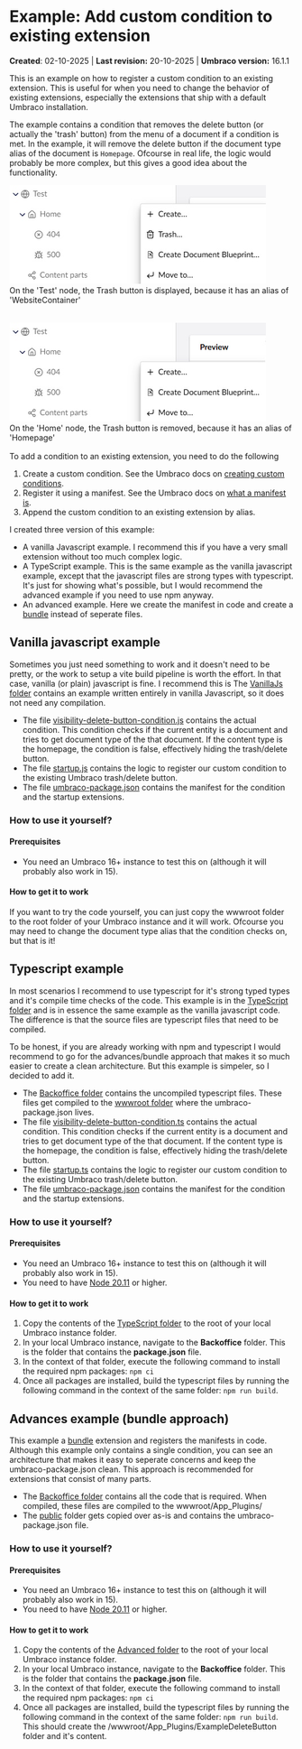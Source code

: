 # Example: Add custom condition to existing extension

**Created**: 02-10-2025 | **Last revision:** 20-10-2025 | **Umbraco version:** 16.1.1

This is an example on how to register a custom condition to an existing extension. This is useful for when you need to change the behavior of existing extensions, especially the extensions that ship with a default Umbraco installation.

The example contains a condition that removes the delete button (or actually the 'trash' button) from the menu of a document if a condition is met. In the example, it will remove the delete button if the document type alias of the document is `Homepage`. Ofcourse in real life, the logic would probably be more complex, but this gives a good idea about the functionality.

<figure style="margin:0; margin-bottom:2rem;">
  <img src="images/trashbutton_visible.jpg" alt="Visible delete icon in menu">
  <figcaption>On the 'Test' node, the Trash button is displayed, because it has an alias of 'WebsiteContainer'</figcaption>
</figure>


<figure style="margin:0; margin-bottom:1rem;">
  <img src="images/trashbutton_removed.jpg" alt="Delete icon removed from menu">
  <figcaption>On the 'Home' node, the Trash button is removed, because it has an alias of 'Homepage'</figcaption>
</figure>

To add a condition to an existing extension, you need to do the following
1. Create a custom condition. See the Umbraco docs on [creating custom conditions](https://docs.umbraco.com/umbraco-cms/customizing/extending-overview/extension-types/condition#make-your-own-conditions).
2. Register it using a manifest. See the Umbraco docs on [what a manifest is](https://docs.umbraco.com/umbraco-cms/customizing/extending-overview/extension-registry/extension-manifest).
3. Append the custom condition to an existing extension by alias.

I created three version of this example:
* A vanilla Javascript example. I recommend this if you have a very small extension without too much complex logic.
* A TypeScript example. This is the same example as the vanilla javascript example, except that the javascript files are strong types with typescript. It's just for showing what's possible, but I would recommend the advanced example if you need to use npm anyway.
* An advanced example. Here we create the manifest in code and create a [bundle](https://docs.umbraco.com/umbraco-cms/customizing/extending-overview/extension-types/bundle) instead of seperate files.

## Vanilla javascript example
Sometimes you just need something to work and it doesn't need to be pretty, or the work to setup a vite build pipeline is worth the effort. In that case, vanilla (or plain) javascript is fine. I recommend this is  The [VanillaJs folder](src/VanillaJs/) contains an example written entirely in vanilla Javascript, so it does not need any compilation.

* The file [visibility-delete-button-condition.js](src/VanillaJs/wwwroot/App_Plugins/ExampleDeleteButton/visibility-delete-button-condition.js) contains the actual condition. This condition checks if the current entity is a document and tries to get document type of the that document. If the content type is the homepage, the condition is false, effectively hiding the trash/delete button.
* The file [startup.js](src/VanillaJs/wwwroot/App_Plugins/ExampleDeleteButton/startup.js) contains the logic to register our custom condition to the existing Umbraco trash/delete button.
* The file [umbraco-package.json](src/VanillaJs/wwwroot/App_Plugins/ExampleDeleteButton/umbraco-package.json) contains the manifest for the condition and the startup extensions.

### How to use it yourself?
#### Prerequisites
* You need an Umbraco 16+ instance to test this on (although it will probably also work in 15).

#### How to get it to work
If you want to try the code yourself, you can just copy the wwwroot folder to the root folder of your Umbraco instance and it will work. Ofcourse you may need to change the document type alias that the condition checks on, but that is it!

## Typescript example
In most scenarios I recommend to use typescript for it's strong typed types and it's compile time checks of the code. This example is in the [TypeScript folder](src/TypeScript/) and is in essence the same example as the vanilla javascript code. The difference is that the source files are typescript files that need to be compiled.

To be honest, if you are already working with npm and typescript I would recommend to go for the advances/bundle approach that makes it so much easier to create a clean architecture. But this example is simpeler, so I decided to add it.

* The [Backoffice folder](src/TypeScript/Backoffice/) contains the uncompiled typescript files. These files get compiled to the [wwwroot folder](src/TypeScript/wwwroot/) where the umbraco-package.json lives.
* The file [visibility-delete-button-condition.ts](src/TypeScript/Backoffice/src/visibility-delete-button-condition.ts) contains the actual condition. This condition checks if the current entity is a document and tries to get document type of the that document. If the content type is the homepage, the condition is false, effectively hiding the trash/delete button.
* The file [startup.ts](src/TypeScript/Backoffice/src/startup.ts) contains the logic to register our custom condition to the existing Umbraco trash/delete button.
* The file [umbraco-package.json](src/TypeScript/wwwroot/App_Plugins/ExampleDeleteButton/umbraco-package.json) contains the manifest for the condition and the startup extensions.

### How to use it yourself?
#### Prerequisites
* You need an Umbraco 16+ instance to test this on (although it will probably also work in 15).
* You need to have [Node 20.11](https://nodejs.org/en/download) or higher.

#### How to get it to work
1. Copy the contents of the [TypeScript folder](src/TypeScript/) to the root of your local Umbraco instance folder.
2. In your local Umbraco instance, navigate to the **Backoffice** folder. This is the folder that contains the **package.json** file.
3. In the context of that folder, execute the following command to install the required npm packages:  `npm ci`
4. Once all packages are installed, build the typescript files by running the following command in the context of the same folder: `npm run build`.

## Advances example (bundle approach)
This example a [bundle](https://docs.umbraco.com/umbraco-cms/customizing/extending-overview/extension-types/bundle) extension and registers the manifests in code. Although this example only contains a single condition, you can see an architecture that makes it easy to seperate concerns and keep the umbraco-package.json clean. This approach is recommended for extensions that consist of many parts.

* The [Backoffice folder](src/Advanced/Backoffice/) contains all the code that is required. When compiled, these files are compiled to the wwwroot/App_Plugins/
* The [public](src/Advanced/Backoffice/public/) folder gets copied over as-is and contains the umbraco-package.json file.

### How to use it yourself?
#### Prerequisites
* You need an Umbraco 16+ instance to test this on (although it will probably also work in 15).
* You need to have [Node 20.11](https://nodejs.org/en/download) or higher.

#### How to get it to work
1. Copy the contents of the [Advanced folder](src/Advanced) to the root of your local Umbraco instance folder.
2. In your local Umbraco instance, navigate to the **Backoffice** folder. This is the folder that contains the **package.json** file.
3. In the context of that folder, execute the following command to install the required npm packages: `npm ci`
4. Once all packages are installed, build the typescript files by running the following command in the context of the same folder: `npm run build`. This should create the /wwwroot/App_Plugins/ExampleDeleteButton folder and it's content.
